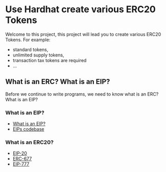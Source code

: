 # Use Hardhat create various ERC20 Tokens

Welcome to this project, this project will lead you to create various ERC20 Tokens. For example: 
- standard tokens, 
- unlimited supply tokens, 
- transaction tax tokens are required
- ...


## What is an ERC? What is an EIP?

Before we continue to write programs, we need to know what is an ERC? What is an EIP?

### What is an EIP?
- [What is an EIP?](https://eips.ethereum.org/)
- [EIPs codebase](https://github.com/ethereum/EIPs)

### What is an ERC20?
- [EIP-20](https://eips.ethereum.org/EIPS/eip-20)
- [ERC-677](https://github.com/ethereum/EIPs/issues/677)
- [EIP-777](https://eips.ethereum.org/EIPS/eip-777)

